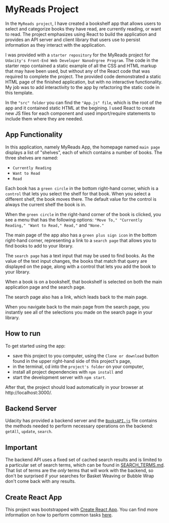 # MyReads Project

In the `MyReads project`, I have created a bookshelf app that allows users to select and categorize books they have read, are currently reading, or want to read. The project emphasizes using React to build the application and provides an API server and client library that users use to persist information as they interact with the application.

I was provided with a `starter repository` for the MyReads project for `Udacity's Front-End Web Developer Nanodrgree Program`. The code in the starter repo contained a static example of all the CSS and HTML markup that may have been used, but without any of the React code that was required to complete the project. The provided code demonstrated a static HTML page of the finished application, but with no interactive functionality. My job was to add interactivity to the app by refactoring the static code in this template.

In the `"src" folder` you can find the `"App.js" file`, which is the root of the app and it contained static HTML at the begining. I used React to create new JS files for each component and used import/require statements to include them where they are needed.

## App Functionality

In this application, namely MyReads App, the homepage named `main page` displays a list of "shelves", each of which contains a number of books. The three shelves are named:
* `Currently Reading`
* `Want to Read`
* `Read`

Each book has a `green circle` in the bottom right-hand corner, which is a `control` that lets you select the shelf for that book. When you select a different shelf, the book moves there. The default value for the control is always the current shelf the book is in.

When the `green circle` in the right-hand corner of the book is clicked, you see a menu that has the following options: `"Move To," "Currently Reading," "Want to Read," Read,"` and `"None."`

The main page of the app also has a `green plus sign icon` in the bottom right-hand corner, representing a link to a `search page` that allows you to find books to add to your library.

The `search page` has a text input that may be used to find books. As the value of the text input changes, the books that match that query are displayed on the page, along with a control that lets you add the book to your library.

When a book is on a bookshelf, that bookshelf is selected on both the main application page and the search page.

The search page also has a link, which leads back to the main page.

When you navigate back to the main page from the search page, you instantly see all of the selections you made on the search page in your library.

## How to run

To get started using the app:

* save this project to you computer, using the `Clone or download` button found in the upper right-hand side of this project's page,
* in the terminal, cd into the `project's folder` on your computer,
* install all project dependencies with `npm install` and
* start the development server with `npm start`.

After that, the project should load automatically in your browser at http://localhost:3000/.

## Backend Server

Udacity has provided a backend server and the [`BooksAPI.js`](src/BooksAPI.js) file contains the methods needed to perform necessary operations on the backend: `getAll`, `update`, `search`.

## Important

The backend API uses a fixed set of cached search results and is limited to a particular set of search terms, which can be found in [SEARCH_TERMS.md](SEARCH_TERMS.md). That list of terms are the _only_ terms that will work with the backend, so don't be surprised if your searches for Basket Weaving or Bubble Wrap don't come back with any results.

## Create React App

This project was bootstrapped with [Create React App](https://github.com/facebookincubator/create-react-app). You can find more information on how to perform common tasks [here](https://github.com/facebookincubator/create-react-app/blob/master/packages/react-scripts/template/README.md).

